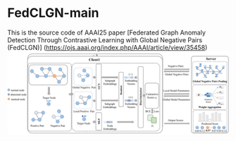 # FedCLGN-main
This is the source code of AAAI25 paper [Federated Graph Anomaly Detection Through Contrastive Learning with Global Negative Pairs (FedCLGN)] (https://ojs.aaai.org/index.php/AAAI/article/view/35458)
![model figure](/Model_figure.png "model figure")
